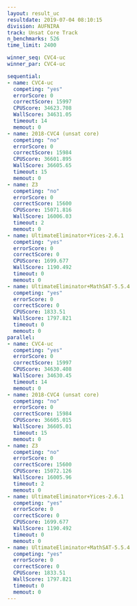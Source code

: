 ```yaml
---
layout: result_uc
resultdate: 2019-07-04 08:10:15
division: AUFNIRA
track: Unsat Core Track
n_benchmarks: 526
time_limit: 2400

winner_seq: CVC4-uc
winner_par: CVC4-uc

sequential:
- name: CVC4-uc
  competing: "yes"
  errorScore: 0
  correctScore: 15997
  CPUScore: 34623.708
  WallScore: 34631.05
  timeout: 14
  memout: 0
- name: 2018-CVC4 (unsat core)
  competing: "no"
  errorScore: 0
  correctScore: 15984
  CPUScore: 36601.895
  WallScore: 36605.65
  timeout: 15
  memout: 0
- name: Z3
  competing: "no"
  errorScore: 0
  correctScore: 15600
  CPUScore: 15071.816
  WallScore: 16006.03
  timeout: 2
  memout: 0
- name: UltimateEliminator+Yices-2.6.1
  competing: "yes"
  errorScore: 0
  correctScore: 0
  CPUScore: 1699.677
  WallScore: 1190.492
  timeout: 0
  memout: 0
- name: UltimateEliminator+MathSAT-5.5.4
  competing: "yes"
  errorScore: 0
  correctScore: 0
  CPUScore: 1833.51
  WallScore: 1797.821
  timeout: 0
  memout: 0
parallel:
- name: CVC4-uc
  competing: "yes"
  errorScore: 0
  correctScore: 15997
  CPUScore: 34630.408
  WallScore: 34630.45
  timeout: 14
  memout: 0
- name: 2018-CVC4 (unsat core)
  competing: "no"
  errorScore: 0
  correctScore: 15984
  CPUScore: 36605.015
  WallScore: 36605.01
  timeout: 15
  memout: 0
- name: Z3
  competing: "no"
  errorScore: 0
  correctScore: 15600
  CPUScore: 15072.126
  WallScore: 16005.96
  timeout: 2
  memout: 0
- name: UltimateEliminator+Yices-2.6.1
  competing: "yes"
  errorScore: 0
  correctScore: 0
  CPUScore: 1699.677
  WallScore: 1190.492
  timeout: 0
  memout: 0
- name: UltimateEliminator+MathSAT-5.5.4
  competing: "yes"
  errorScore: 0
  correctScore: 0
  CPUScore: 1833.51
  WallScore: 1797.821
  timeout: 0
  memout: 0
---
```

